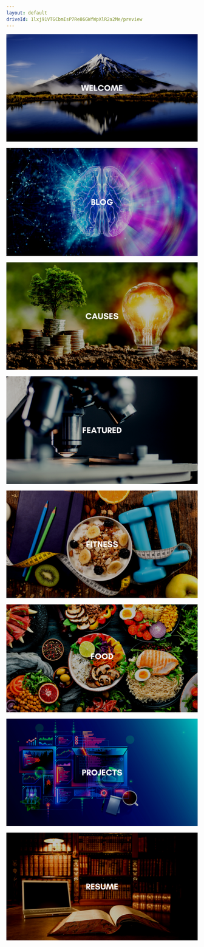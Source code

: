 ```yaml
---
layout: default
driveId: 1lxj91VTGCbmIsP7Re86GWfWpXlR2a2Me/preview
---
```

[![blog](assets/images/welcome.png)](index.html)

[![blog](assets/images/blog.png)](blog.html)

[![Community](assets/images/causes.png)](causes.html)

[![Featured](assets/images/featured.png)](featured.html)

[![Fitness](assets/images/fitness.png)](fitness.html)

[![Food](assets/images/food.png)](food.html)

[![Projects](assets/images/projects.png)](projects.html)

[![Resume](assets/images/resume.png)](resume.html)








